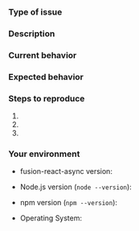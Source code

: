 <!--
  Thank you for taking the time to submit an issue.

  Before opening a new issue, please search existing issues (https://github.com/fusionjs/fusion-react-async/issues)
  to double-check your issue isn't already known.

  To make it easier for us to help you — please follow the suggested format below.
-->

<!--- Provide a general summary of the issue in the title -->

### Type of issue

<!-- Feature request or bug -->

### Description

<!--- Describe the issue or the enhancement you want to see. -->

### Current behavior

<!--- What happens. -->

### Expected behavior

<!--- What should happen. -->

### Steps to reproduce

1.
2.
3.

### Your environment

* fusion-react-async version:

* Node.js version (`node --version`):

* npm version (`npm --version`):

* Operating System: